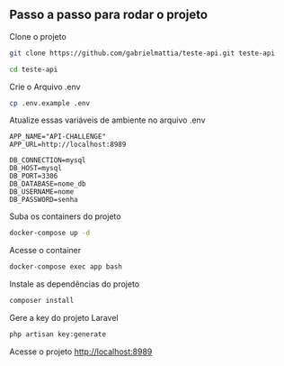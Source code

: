 ## Passo a passo para rodar o projeto
Clone o projeto
```sh
git clone https://github.com/gabrielmattia/teste-api.git teste-api
```
```sh
cd teste-api
```


Crie o Arquivo .env
```sh
cp .env.example .env
```


Atualize essas variáveis de ambiente no arquivo .env
```dosini
APP_NAME="API-CHALLENGE"
APP_URL=http://localhost:8989

DB_CONNECTION=mysql
DB_HOST=mysql
DB_PORT=3306
DB_DATABASE=nome_db
DB_USERNAME=nome
DB_PASSWORD=senha
```


Suba os containers do projeto
```sh
docker-compose up -d
```


Acesse o container
```sh
docker-compose exec app bash
```


Instale as dependências do projeto
```sh
composer install
```


Gere a key do projeto Laravel
```sh
php artisan key:generate
```


Acesse o projeto
[http://localhost:8989](http://localhost:8989)